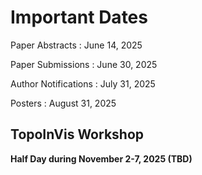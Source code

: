 # Important Dates

Paper Abstracts
: June 14, 2025

Paper Submissions
: June 30, 2025

Author Notifications
: July 31, 2025

Posters
: August 31, 2025

## TopoInVis Workshop

**Half Day during November 2-7, 2025 (TBD)**
